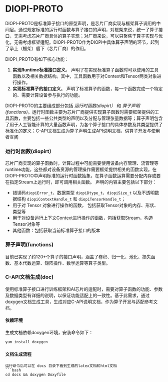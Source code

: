 # DIOPI-PROTO

DIOPI-PROTO是标准算子接口的原型声明，是芯片厂商实现与框架算子调用的中间层。通过规定标准的运行时函数与算子接口的声明，对框架来说，统一了算子接口，无需考虑芯片厂商具体的算子实现；对厂商来说，可以只聚焦于算子实现与优化，无需考虑框架适配。DIOPI-PROTO作为DIOPI中具体算子声明的环节，起到了承上（框架）启下（芯片厂商）的作用。

DIOPI_PROTO有如下核心功能：

 1. **实现Runtime标准接口定义**。
 声明了在实现标准算子函数时可以使用的工具函数以及相关数据结构。其中，工具函数用于对Context和Tensor两类对象进行操作。
 2. **实现标准算子的接口定义**。
 声明了标准算子的函数，每一个函数完成一个特定的、需要计算设备参与执行的功能。


DIOPI-PROTO的主要组成部分包括 _运行时函数(diopirt）_ 和 _算子声明(functions)_。运行时函数主要为芯片厂商提供实现算子函数时需要框架提供的工具函数，主要包括一些公共类型的声明以及分配与管理张量数据等；算子声明包含了用于人工智能计算的大量函数声明，为各个算子接口的具体参数及其类型提供了标准化的定义；C-API文档生成为算子声明生成API说明文档，供算子开发与使用者查阅

### 运行时函数(diopirt）
芯片厂商实现的算子函数时，计算过程中可能需要使用设备内存管理、流管理等runtime功能，这些都对设备资源的管理操作需要框架提供相关的函数实现。在DIOPI-PROTO中声明标准的运行时函数抽象，在算子函数运算需要分配内存或要在指定Stream上运行时，即可调用相关函数。
声明的内容主要包括以下部分：
-   错误码```diopiError_t```、数据类型 ```diopiDtype_t```、```diopiSize_t``` 以及不透明数据结构 ```diopiContextHandle_t``` 和 ```diopiTensorHandle_t```；
-   用于对 Tensor 对象进行操作的函数， 包括获取Tensor对象的内存、形状、类型等
-   用于对设备运行上下文Context进行操作的函数，包括获取Stream，构造Tensor对象等
-   其他函数：包括获取当前标准算子接口的版本

### 算子声明(functions)
目前已实现了约120+个算子的接口声明，涵盖了卷积、归一化、池化、损失函数、基本代数运算、矩阵操作、数学运算等算子类型。

### C-API文档生成(doc)
使用标准算子接口进行训练框架和AI芯片的适配时，需要对算子函数的功能、参数及数据类型有详细的说明，以保证功能适配上的一致性。基于此需求，通过doxygen文档生成工具，生成对应C-API说明文档，作为算子开发与适配参考文档。

#### 依赖环境
生成文档依赖doxygen环境，安装命令如下：
```bash
yum install doxygen
```

#### **文档生成流程**
```
运行命令后可以在 docs 目录下看到生成的latex文档和html文档
```bash
cd docs && doxygen Doxyfile
```
